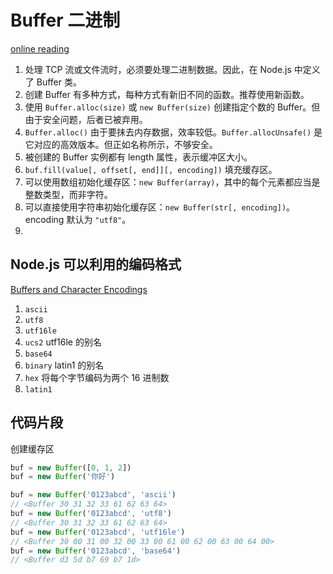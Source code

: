 # Buffer 二进制

[online reading](https://nodejs.org/api/buffer.html)

1. 处理 TCP 流或文件流时，必须要处理二进制数据。因此，在 Node.js 中定义了 Buffer 类。
2. 创建 Buffer 有多种方式，每种方式有新旧不同的函数。推荐使用新函数。
3. 使用 `Buffer.alloc(size)` 或 `new Buffer(size)` 创建指定个数的 Buffer。但由于安全问题，后者已被弃用。
4. `Buffer.alloc()` 由于要抹去内存数据，效率较低。`Buffer.allocUnsafe()` 是它对应的高效版本。但正如名称所示，不够安全。
5. 被创建的 Buffer 实例都有 length 属性，表示缓冲区大小。
6. `buf.fill(value[, offset[, end]][, encoding])` 填充缓存区。
7. 可以使用数组初始化缓存区：`new Buffer(array)`，其中的每个元素都应当是整数类型，而非字符。
8. 可以直接使用字符串初始化缓存区：`new Buffer(str[, encoding])`。encoding 默认为 `"utf8"`。
9.

## Node.js 可以利用的编码格式

[Buffers and Character Encodings](https://nodejs.org/api/buffer.html#buffer_buffers_and_character_encodings)

1. `ascii`
2. `utf8`
3. `utf16le`
4. `ucs2` utf16le 的别名
5. `base64`
6. `binary` latin1 的别名
7. `hex` 将每个字节编码为两个 16 进制数
8. `latin1`

## 代码片段

创建缓存区

```js
buf = new Buffer([0, 1, 2])
buf = new Buffer('你好')

buf = new Buffer('0123abcd', 'ascii')
// <Buffer 30 31 32 33 61 62 63 64>
buf = new Buffer('0123abcd', 'utf8')
// <Buffer 30 31 32 33 61 62 63 64>
buf = new Buffer('0123abcd', 'utf16le')
// <Buffer 30 00 31 00 32 00 33 00 61 00 62 00 63 00 64 00>
buf = new Buffer('0123abcd', 'base64')
// <Buffer d3 5d b7 69 b7 1d>
```